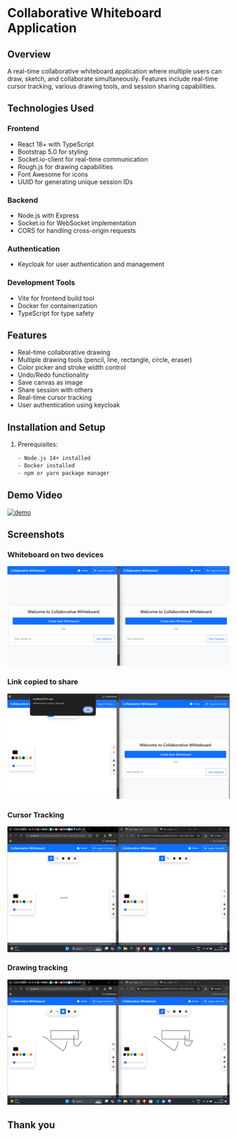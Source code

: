 # Collaborative Whiteboard Application

## Overview

A real-time collaborative whiteboard application where multiple users can draw, sketch, and collaborate simultaneously.
Features include real-time cursor tracking, various drawing tools, and session sharing capabilities.

## Technologies Used

### Frontend

- React 18+ with TypeScript
- Bootstrap 5.0 for styling
- Socket.io-client for real-time communication
- Rough.js for drawing capabilities
- Font Awesome for icons
- UUID for generating unique session IDs

### Backend

- Node.js with Express
- Socket.io for WebSocket implementation
- CORS for handling cross-origin requests

### Authentication

- Keycloak for user authentication and management

### Development Tools

- Vite for frontend build tool
- Docker for containerization
- TypeScript for type safety

## Features

- Real-time collaborative drawing
- Multiple drawing tools (pencil, line, rectangle, circle, eraser)
- Color picker and stroke width control
- Undo/Redo functionality
- Save canvas as image
- Share session with others
- Real-time cursor tracking
- User authentication using keycloak

## Installation and Setup

1. Prerequisites:
   ```bash
   - Node.js 14+ installed
   - Docker installed
   - npm or yarn package manager
   ```

## Demo Video

[![demo](https://img.youtube.com/vi/j4xtcguOfT8/0.jpg)](https://youtu.be/j4xtcguOfT8)

## Screenshots

### Whiteboard on two devices

![First](./images/white1.png)

### Link copied to share

![Second](./images/white2.png)

### Cursor Tracking

![Third](./images/white4.png)

### Drawing tracking

![Fourth](./images/white3.png)

## Thank you
